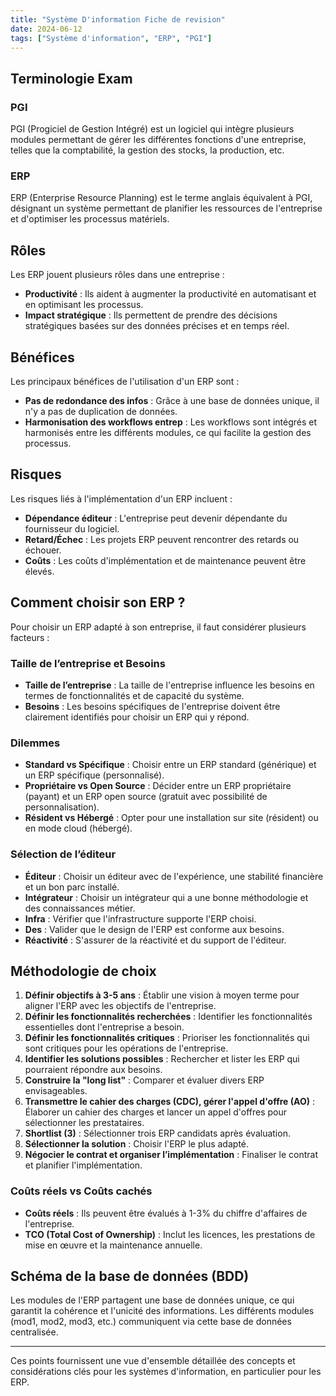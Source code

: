 ```yaml
---
title: "Système D'information Fiche de revision"
date: 2024-06-12
tags: ["Système d'information", "ERP", "PGI"]
---
```


## Terminologie Exam

### PGI
PGI (Progiciel de Gestion Intégré) est un logiciel qui intègre plusieurs modules permettant de gérer les différentes fonctions d'une entreprise, telles que la comptabilité, la gestion des stocks, la production, etc.

### ERP
ERP (Enterprise Resource Planning) est le terme anglais équivalent à PGI, désignant un système permettant de planifier les ressources de l'entreprise et d'optimiser les processus matériels.

## Rôles
Les ERP jouent plusieurs rôles dans une entreprise :
- **Productivité** : Ils aident à augmenter la productivité en automatisant et en optimisant les processus.
- **Impact stratégique** : Ils permettent de prendre des décisions stratégiques basées sur des données précises et en temps réel.

## Bénéfices
Les principaux bénéfices de l'utilisation d'un ERP sont :
- **Pas de redondance des infos** : Grâce à une base de données unique, il n'y a pas de duplication de données.
- **Harmonisation des workflows entrep** : Les workflows sont intégrés et harmonisés entre les différents modules, ce qui facilite la gestion des processus.

## Risques
Les risques liés à l'implémentation d'un ERP incluent :
- **Dépendance éditeur** : L'entreprise peut devenir dépendante du fournisseur du logiciel.
- **Retard/Échec** : Les projets ERP peuvent rencontrer des retards ou échouer.
- **Coûts** : Les coûts d'implémentation et de maintenance peuvent être élevés.

## Comment choisir son ERP ?
Pour choisir un ERP adapté à son entreprise, il faut considérer plusieurs facteurs :

### Taille de l’entreprise et Besoins
- **Taille de l’entreprise** : La taille de l'entreprise influence les besoins en termes de fonctionnalités et de capacité du système.
- **Besoins** : Les besoins spécifiques de l'entreprise doivent être clairement identifiés pour choisir un ERP qui y répond.

### Dilemmes
- **Standard vs Spécifique** : Choisir entre un ERP standard (générique) et un ERP spécifique (personnalisé).
- **Propriétaire vs Open Source** : Décider entre un ERP propriétaire (payant) et un ERP open source (gratuit avec possibilité de personnalisation).
- **Résident vs Hébergé** : Opter pour une installation sur site (résident) ou en mode cloud (hébergé).

### Sélection de l’éditeur
- **Éditeur** : Choisir un éditeur avec de l'expérience, une stabilité financière et un bon parc installé.
- **Intégrateur** : Choisir un intégrateur qui a une bonne méthodologie et des connaissances métier.
- **Infra** : Vérifier que l'infrastructure supporte l'ERP choisi.
- **Des** : Valider que le design de l'ERP est conforme aux besoins.
- **Réactivité** : S'assurer de la réactivité et du support de l'éditeur.

## Méthodologie de choix
1. **Définir objectifs à 3-5 ans** : Établir une vision à moyen terme pour aligner l'ERP avec les objectifs de l'entreprise.
2. **Définir les fonctionnalités recherchées** : Identifier les fonctionnalités essentielles dont l'entreprise a besoin.
3. **Définir les fonctionnalités critiques** : Prioriser les fonctionnalités qui sont critiques pour les opérations de l'entreprise.
4. **Identifier les solutions possibles** : Rechercher et lister les ERP qui pourraient répondre aux besoins.
5. **Construire la "long list"** : Comparer et évaluer divers ERP envisageables.
6. **Transmettre le cahier des charges (CDC), gérer l'appel d'offre (AO)** : Élaborer un cahier des charges et lancer un appel d'offres pour sélectionner les prestataires.
7. **Shortlist (3)** : Sélectionner trois ERP candidats après évaluation.
8. **Sélectionner la solution** : Choisir l'ERP le plus adapté.
9. **Négocier le contrat et organiser l’implémentation** : Finaliser le contrat et planifier l'implémentation.

### Coûts réels vs Coûts cachés
- **Coûts réels** : Ils peuvent être évalués à 1-3% du chiffre d'affaires de l'entreprise.
- **TCO (Total Cost of Ownership)** : Inclut les licences, les prestations de mise en œuvre et la maintenance annuelle.

## Schéma de la base de données (BDD)
Les modules de l'ERP partagent une base de données unique, ce qui garantit la cohérence et l'unicité des informations. Les différents modules (mod1, mod2, mod3, etc.) communiquent via cette base de données centralisée.

---

Ces points fournissent une vue d'ensemble détaillée des concepts et considérations clés pour les systèmes d'information, en particulier pour les ERP.

